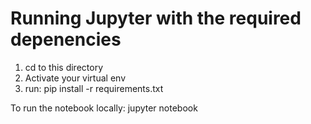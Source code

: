 # Running Jupyter with the required depenencies

1. cd to this directory
2. Activate your virtual env
3. run: pip install -r requirements.txt

To run the notebook locally: jupyter notebook


